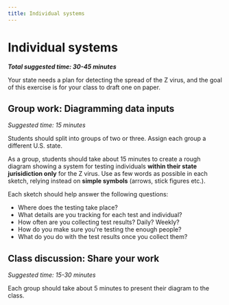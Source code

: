 ```yaml
---
title: Individual systems
---
```


# Individual systems

***Total suggested time: 30-45 minutes***

Your state needs a plan for detecting the spread of the Z virus, and the goal of this exercise is for your class to draft one on paper.

## Group work: Diagramming data inputs

*Suggested time: 15 minutes*

Students should split into groups of two or three. Assign each group a different U.S. state.

As a group, students should take about 15 minutes to create a rough diagram showing a system for testing individuals **within their state jurisidiction only** for the Z virus. Use as few words as possible in each sketch, relying instead on **simple symbols** (arrows, stick figures etc.).

Each sketch should help answer the following questions:

* Where does the testing take place?
* What details are you tracking for each test and individual?
* How often are you collecting test results? Daily? Weekly?
* How do you make sure you're testing the enough people?
* What do you do with the test results once you collect them?

## Class discussion: Share your work

*Suggested time: 15-30 minutes*

Each group should take about 5 minutes to present their diagram to the class.